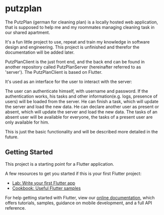 # putzplan

The PutzPlan (german for cleaning plan) is a locally hosted web application,
that is supposed to help me and my roommates managing cleaning task in our shared apartment.

It's a fun little project to use, repeat and train my knowledge in software design and engineering.
This project is unfinished and therefor the documentation will be added later.

PutzPlanClient is the just front end, and the back end can be found in another repository called PutzPlanServer (hereinafter referred to as 'server').
The PutzPlanClient is based on Flutter.

It's used as an interface for the user to interact with the server:

The user can authenticate himself, with username and password.
If the authentication works, his tasks and other information(e.g. logs, presence of users) will be loaded from the server.
He can finish a task, which will update the server and load the new data.
He can declare another user as present or absent, which will update the server and load the new data.
The tasks of an absent user will be available for everyone, the tasks of a present user are only available for him.

This is just the basic functionality and will be described more detailed in the future.

## Getting Started

This project is a starting point for a Flutter application.

A few resources to get you started if this is your first Flutter project:

- [Lab: Write your first Flutter app](https://flutter.dev/docs/get-started/codelab)
- [Cookbook: Useful Flutter samples](https://flutter.dev/docs/cookbook)

For help getting started with Flutter, view our
[online documentation](https://flutter.dev/docs), which offers tutorials,
samples, guidance on mobile development, and a full API reference.
